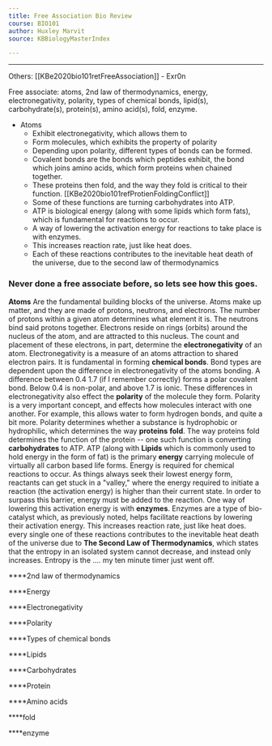 ```yaml
---
title: Free Association Bio Review
course: BIO101 
author: Huxley Marvit
source: KBBiologyMasterIndex 

---
```


---

Others: [[KBe2020bio101retFreeAssociation]] - Exr0n 


Free associate: atoms, 2nd law of thermodynamics, energy, electronegativity, polarity, types of chemical bonds, lipid(s), carbohydrate(s), protein(s), amino acid(s), fold, enzyme.  


- Atoms
	- Exhibit electronegativity, which allows them to 
	- Form molecules, which exhibits the property of polarity 
	- Depending upon polarity, different types of bonds can be formed. 
	- Covalent bonds are the bonds which peptides exhibit, the bond which joins amino acids, which form proteins when chained together.
	- These proteins then fold, and the way they fold is critical to their function. [[KBe2020bio101refProtienFoldingConflict]]
	- Some of these functions are turning carbohydrates into ATP. 
	- ATP is biological energy (along with some lipids which form fats), which is fundamental for reactions to occur. 
	- A way of lowering the activation energy for reactions to take place is with enzymes.
	- This increases reaction rate, just like heat does. 
	- Each of these reactions contributes to the inevitable heat death of the universe, due to the second law of thermodynamics 




### Never done a free associate before, so lets see how this goes. 
**Atoms** Are the fundamental building blocks of the universe. Atoms make up matter, and they are made of protons, neutrons, and electrons. The number of protons within a given atom determines what element it is. The neutrons bind said protons together. Electrons reside on rings (orbits) around the nucleus of the atom, and are attracted to this nucleus. The count and placement of these electrons, in part, determine the **electronegativity** of an atom. 
Electronegativity is a measure of an atoms attraction to shared electron pairs. It is fundamental in forming **chemical bonds**. Bond types are dependent upon the difference in electronegativity of the atoms bonding. A difference between 0.4 1.7 (if I remember correctly) forms a polar covalent bond. Below 0.4 is non-polar, and above 1.7 is ionic. These differences in electronegativity also effect the **polarity** of the molecule they form. Polarity is a very important concept, and effects how molecules interact with one another. For example, this allows water to form hydrogen bonds, and quite a bit more. Polarity determines whether a substance is hydrophobic or hydrophilic, which determines the way **proteins** **fold**. The way proteins fold determines the function of the protein -- one such function is converting **carbohydrates** to ATP. ATP (along with **Lipids** which is commonly used to hold energy in the form of fat) is the primary **energy** carrying molecule of virtually all carbon based life forms. Energy is required for chemical reactions to occur. As things always seek their lowest energy form, reactants can get stuck in a "valley," where the energy required to initiate a reaction (the activation energy) is higher than their current state. In order to surpass this barrier, energy must be added to the reaction. One way of lowering this activation energy is with **enzymes**. Enzymes are a type of bio-catalyst which, as previously noted, helps facilitate reactions by lowering their activation energy. This increases reaction rate, just like heat does. every single one of these reactions contributes to the inevitable heat death of the universe due to **The Second Law of Thermodynamics**, which states that the entropy in an isolated system cannot decrease, and instead only increases. Entropy is the .... my ten minute timer just went off.  




****2nd law of thermodynamics 

****Energy 

****Electronegativity

****Polarity

****Types of chemical bonds 

****Lipids

****Carbohydrates

****Protein

****Amino acids

****fold

****enzyme 

